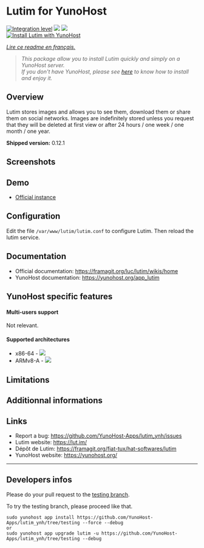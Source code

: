 # Lutim for YunoHost

[![Integration level](https://dash.yunohost.org/integration/lutim.svg)](https://dash.yunohost.org/appci/app/lutim) ![](https://ci-apps.yunohost.org/ci/badges/lutim.status.svg) [![](https://ci-apps.yunohost.org/ci/badges/lutim.maintain.svg)](https://github.com/YunoHost/Apps/#what-to-do-if-i-cant-maintain-my-app-anymore-)  
[![Install Lutim with YunoHost](https://install-app.yunohost.org/install-with-yunohost.svg)](https://install-app.yunohost.org/?app=lutim)

*[Lire ce readme en français.](./README_fr.md)*

> *This package allow you to install Lutim quickly and simply on a YunoHost server.  
If you don't have YunoHost, please see [here](https://yunohost.org/install) to know how to install and enjoy it.*

## Overview

Lutim stores images and allows you to see them, download them or share them on social networks.
Images are indefinitely stored unless you request that they will be deleted at first view or after 24 hours / one week / one month / one year.

**Shipped version:** 0.12.1

## Screenshots

## Demo

* [Official instance](https://lut.im/)

## Configuration

Edit the file `/var/www/lutim/lutim.conf` to configure Lutim.
Then reload the lutim service.

## Documentation

 * Official documentation: https://framagit.org/luc/lutim/wikis/home
 * YunoHost documentation: https://yunohost.org/app_lutim

## YunoHost specific features

#### Multi-users support

Not relevant.

#### Supported architectures

* x86-64 - [![](https://ci-apps.yunohost.org/ci/logs/lutim.svg)](https://ci-apps.yunohost.org/ci/apps/lutim/)
* ARMv8-A - [![](https://ci-apps-arm.yunohost.org/ci/logs/lutim.svg)](https://ci-apps-arm.yunohost.org/ci/apps/lutim/)

## Limitations

## Additionnal informations

## Links

 * Report a bug: https://github.com/YunoHost-Apps/lutim_ynh/issues
 * Lutim website: https://lut.im/
 * Dépôt de Lutim: https://framagit.org/fiat-tux/hat-softwares/lutim
 * YunoHost website: https://yunohost.org/

---

## Developers infos

Please do your pull request to the [testing branch](https://github.com/YunoHost-Apps/lutim_ynh/tree/testing).

To try the testing branch, please proceed like that.
```
sudo yunohost app install https://github.com/YunoHost-Apps/lutim_ynh/tree/testing --force --debug
or
sudo yunohost app upgrade lutim -u https://github.com/YunoHost-Apps/lutim_ynh/tree/testing --debug
```
